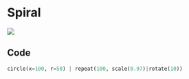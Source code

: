 # Spiral

<div class="output image"><img src="../images/spiral.svg"></div>


## Code

<div class="example">

<!--INCLUDE src/spiral.py -->
```python
circle(x=100, r=50) | repeat(100, scale(0.97)|rotate(10))
```
<!-- ENDINCLUDE -->

</div>
